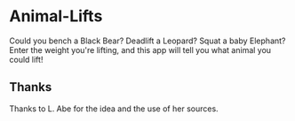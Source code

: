 # Animal-Lifts
Could you bench a Black Bear? Deadlift a Leopard? Squat a baby Elephant? 
Enter the weight you're lifting, and this app will tell you what animal you could lift!

## Thanks 
Thanks to L. Abe for the idea and the use of her sources.